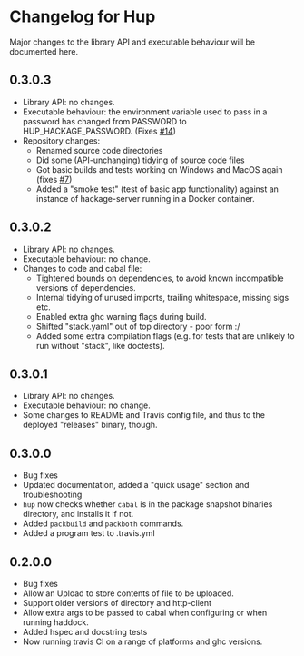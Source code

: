 # Changelog for Hup

Major changes to the library API and executable behaviour will be
documented here.

## 0.3.0.3

- Library API: no changes.
- Executable behaviour: the environment variable used to pass in a password
  has changed from PASSWORD to HUP_HACKAGE_PASSWORD.
  (Fixes [#14](https://github.com/phlummox/hup/issues/14))
- Repository changes:
  - Renamed source code directories
  - Did some (API-unchanging) tidying of source code files
  - Got basic builds and tests working on Windows and MacOS again
    (fixes [#7](https://github.com/phlummox/hup/issues/7))
  - Added a "smoke test" (test of basic app functionality)
    against an instance of hackage-server running in a Docker
    container.

## 0.3.0.2

- Library API: no changes.
- Executable behaviour: no change.
- Changes to code and cabal file:
  - Tightened bounds on dependencies, to avoid known
    incompatible versions of dependencies.
  - Internal tidying of unused imports, trailing whitespace,
    missing sigs etc.
  - Enabled extra ghc warning flags during build.
  - Shifted "stack.yaml" out of top directory - poor form :/
  - Added some extra compilation flags (e.g.
    for tests that are unlikely to run without "stack",
    like doctests).

## 0.3.0.1

- Library API: no changes.
- Executable behaviour: no change.
- Some changes to README and Travis config file, and
  thus to the deployed "releases" binary, though.

## 0.3.0.0

- Bug fixes
- Updated documentation, added a "quick usage" section and troubleshooting
- `hup` now checks whether `cabal` is in the package snapshot binaries
  directory, and installs it if not.
- Added `packbuild` and `packboth` commands.
- Added a program test to .travis.yml

## 0.2.0.0

- Bug fixes
- Allow an Upload to store contents of file to be uploaded.
- Support older versions of directory and http-client
- Allow extra args to be passed to cabal when configuring or when
  running haddock.
- Added hspec and docstring tests
- Now running travis CI on a range of platforms and ghc versions.


